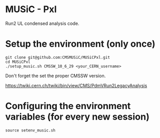# MUSiC - Pxl

Run2 UL condensed analysis code.

# Setup the environment (only once)

```
git clone git@github.com:CMSMUSiC/MUSiCPxl.git
cd MUSiCPxl
./setup_music.sh CMSSW_10_6_29 <your_CERN_username>
```

Don't forget the set the proper CMSSW version.

https://twiki.cern.ch/twiki/bin/view/CMS/PdmVRun2LegacyAnalysis


# Configuring the environment variables (for every new session)

```
source setenv_music.sh
```
